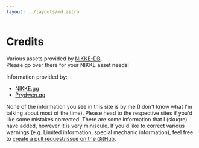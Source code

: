 ```yaml
---
layout: ../layouts/md.astro
---
```


# Credits

Various assets provided by [NIKKE-DB](https://nikke-db.pages.dev/).<br>
Please go over there for your NIKKE asset needs!

Information provided by:
- [NIKKE.gg](https://nikke.gg/)
- [Prydwen.gg](https://prydwen.gg/nikke/)

None of the information you see in this site is by me (I don't know what I'm talking about most of the time). Please head to the respective sites if you'd like some mistakes corrected. There are some information that I (skuqre) have added, however it is very miniscule. If you'd like to correct various warnings (e.g. Limited information, special mechanic information), feel free to [create a pull request/issue on the GitHub](https://github.com/skuqre/anisa).